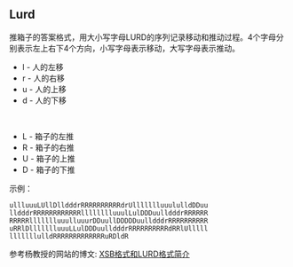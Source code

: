 ## Lurd

推箱子的答案格式，用大小写字母LURD的序列记录移动和推动过程。4个字母分别表示左上右下4个方向，小写字母表示移动，大写字母表示推动。

- l - 人的左移
- r - 人的右移
- u - 人的上移
- d - 人的下移

<br>

- L - 箱子的左推
- R - 箱子的右推
- U - 箱子的上推
- D - 箱子的下推

示例：

```
ullluuuLUllDlldddrRRRRRRRRRRdrUllllllluuululldDDuu
lldddrRRRRRRRRRRRRlllllllluuulLulDDDuulldddrRRRRRR
RRRRRllllllluuulluuurDDuullDDDDDuulldddrRRRRRRRRRR
uRRlDllllllluuuLLulDDDuulldddrRRRRRRRRRRdRRlUlllll
lllllllulldRRRRRRRRRRRRRuRDldR
```

参考杨教授的网站的博文: [XSB格式和LURD格式简介](http://sokoban.cn/xsb_lurd.php)
